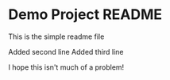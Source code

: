 # Demo Project README

This is the simple readme file

Added second line
Added third line

I hope this isn't much of a problem! 